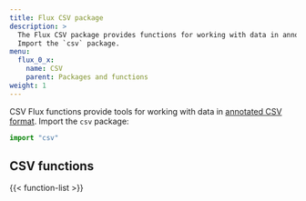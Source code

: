 ```yaml
---
title: Flux CSV package
description: >
  The Flux CSV package provides functions for working with data in annotated CSV format.
  Import the `csv` package.
menu:
  flux_0_x:
    name: CSV
    parent: Packages and functions
weight: 1
---
```


CSV Flux functions provide tools for working with data in [annotated CSV format](https://github.com/influxdata/flux/blob/master/docs/SPEC.md#csv).
Import the `csv` package:

```js
import "csv"
```

## CSV functions
{{< function-list >}}
